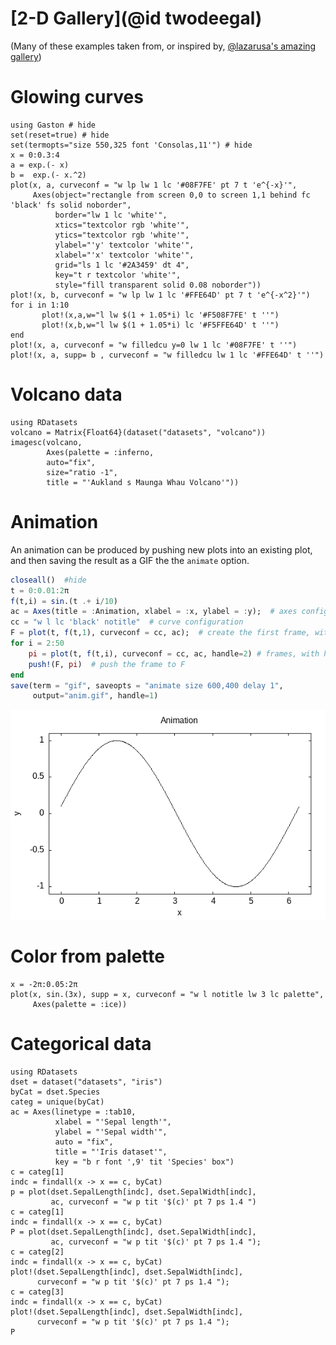 # [2-D Gallery](@id twodeegal)

(Many of these examples taken from, or inspired by, [@lazarusa's amazing gallery](https://lazarusa.github.io/gnuplot-examples/gallery/))

# Glowing curves
```@example 2dgal
using Gaston # hide
set(reset=true) # hide
set(termopts="size 550,325 font 'Consolas,11'") # hide
x = 0:0.3:4
a = exp.(- x)
b =  exp.(- x.^2)
plot(x, a, curveconf = "w lp lw 1 lc '#08F7FE' pt 7 t 'e^{-x}'",
     Axes(object="rectangle from screen 0,0 to screen 1,1 behind fc 'black' fs solid noborder",
          border="lw 1 lc 'white'",
          xtics="textcolor rgb 'white'",
          ytics="textcolor rgb 'white'",
          ylabel="'y' textcolor 'white'",
          xlabel="'x' textcolor 'white'",
          grid="ls 1 lc '#2A3459' dt 4",
          key="t r textcolor 'white'",
          style="fill transparent solid 0.08 noborder"))
plot!(x, b, curveconf = "w lp lw 1 lc '#FFE64D' pt 7 t 'e^{-x^2}'")
for i in 1:10
       plot!(x,a,w="l lw $(1 + 1.05*i) lc '#F508F7FE' t ''")
       plot!(x,b,w="l lw $(1 + 1.05*i) lc '#F5FFE64D' t ''")
end
plot!(x, a, curveconf = "w filledcu y=0 lw 1 lc '#08F7FE' t ''")
plot!(x, a, supp= b , curveconf = "w filledcu lw 1 lc '#FFE64D' t ''")
```

# Volcano data

```@example 2dgal
using RDatasets
volcano = Matrix{Float64}(dataset("datasets", "volcano"))
imagesc(volcano,
        Axes(palette = :inferno,
        auto="fix",
        size="ratio -1",
        title = "'Aukland s Maunga Whau Volcano'"))
```

# Animation

An animation can be produced by pushing new plots into an existing plot, and then saving the result as a GIF the the `animate` option.

```julia
closeall()  #hide
t = 0:0.01:2π
f(t,i) = sin.(t .+ i/10)
ac = Axes(title = :Animation, xlabel = :x, ylabel = :y);  # axes configuration
cc = "w l lc 'black' notitle"  # curve configuration
F = plot(t, f(t,1), curveconf = cc, ac);  # create the first frame, with handle 1
for i = 2:50
    pi = plot(t, f(t,i), curveconf = cc, ac, handle=2) # frames, with handle 2
    push!(F, pi)  # push the frame to F
end
save(term = "gif", saveopts = "animate size 600,400 delay 1",
     output="anim.gif", handle=1)
```

![](assets/anim.gif)

# Color from palette

```@example 2dgal
x = -2π:0.05:2π
plot(x, sin.(3x), supp = x, curveconf = "w l notitle lw 3 lc palette",
     Axes(palette = :ice))
```

# Categorical data

```@example 2dgal
using RDatasets
dset = dataset("datasets", "iris")
byCat = dset.Species
categ = unique(byCat)
ac = Axes(linetype = :tab10,
          xlabel = "'Sepal length'",
          ylabel = "'Sepal width'",
          auto = "fix",
          title = "'Iris dataset'",
          key = "b r font ',9' tit 'Species' box")
c = categ[1]
indc = findall(x -> x == c, byCat)
p = plot(dset.SepalLength[indc], dset.SepalWidth[indc],
         ac, curveconf = "w p tit '$(c)' pt 7 ps 1.4 ")
c = categ[1]
indc = findall(x -> x == c, byCat)
P = plot(dset.SepalLength[indc], dset.SepalWidth[indc],
         ac, curveconf = "w p tit '$(c)' pt 7 ps 1.4 ");
c = categ[2]
indc = findall(x -> x == c, byCat)
plot!(dset.SepalLength[indc], dset.SepalWidth[indc],
      curveconf = "w p tit '$(c)' pt 7 ps 1.4 ");
c = categ[3]
indc = findall(x -> x == c, byCat)
plot!(dset.SepalLength[indc], dset.SepalWidth[indc],
      curveconf = "w p tit '$(c)' pt 7 ps 1.4 ");
P
```
